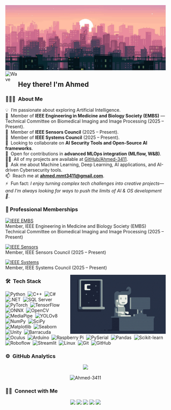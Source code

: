![NYC](banner.png)
<img alt="Wave" src="./assets/Hand%20Wave.gif" width='40' align="left"/><h2>Hey there! I'm Ahmed</h2>

### 👨🏻‍💻 &nbsp;About Me

💡 &nbsp;I’m passionate about exploring Artificial Intelligence.\
👥 &nbsp;Member of **IEEE Engineering in Medicine and Biology Society (EMBS)** — Technical Committee on Biomedical Imaging and Image Processing (2025 – Present).\
👥 &nbsp;Member of **IEEE Sensors Council** (2025 – Present).\
👥 &nbsp;Member of **IEEE Systems Council** (2025 – Present).\
👯 &nbsp;Looking to collaborate on **AI Security Tools and Open-Source AI frameworks**.\
🤝 &nbsp;Open for contributions in **advanced MLOps integration (MLflow, W&B)**.\
👨‍💻 &nbsp;All of my projects are available at [GitHub/Ahmed-3411](https://github.com/Ahmed-3411).\
💬 &nbsp;Ask me about Machine Learning, Deep Learning, AI applications, and AI-driven Cybersecurity tools.\
📫 &nbsp;Reach me at **ahmed.mmt3411@gmail.com**.\
⚡ &nbsp;Fun fact: *I enjoy turning complex tech challenges into creative projects—and I’m always looking for ways to push the limits of AI & OS development 🚀*.

### 🔗 Professional Memberships 

[![IEEE EMBS](https://img.shields.io/badge/IEEE-EMBS-blue?logo=ieee&logoColor=white)](https://www.embs.org/biip/)  
Member, IEEE Engineering in Medicine and Biology Society (EMBS)  
Technical Committee on Biomedical Imaging and Image Processing (2025 – Present)  

[![IEEE Sensors](https://img.shields.io/badge/IEEE-Sensors%20Council-green?logo=ieee&logoColor=white)](https://ieee-sensors.org/)  
Member, IEEE Sensors Council (2025 – Present)  

[![IEEE Systems](https://img.shields.io/badge/IEEE-Systems%20Council-orange?logo=ieee&logoColor=white)](https://ieeesystemscouncil.org/)  
Member, IEEE Systems Council (2025 – Present)  

<img alt="Night Coding" src="https://raw.githubusercontent.com/AVS1508/AVS1508/master/assets/Night-Coding.gif" align="right"/>

### 🛠 &nbsp;Tech Stack

![Python](https://img.shields.io/badge/-Python-05122A?style=flat&logo=python)&nbsp;
![C++](https://img.shields.io/badge/-C++-05122A?style=flat&logo=C%2B%2B)&nbsp;
![C#](https://img.shields.io/badge/-C%23-05122A?style=flat&logo=csharp)&nbsp;
![.NET](https://img.shields.io/badge/-.NET-05122A?style=flat&logo=dotnet)&nbsp;
![SQL Server](https://img.shields.io/badge/-MSSQL-05122A?style=flat&logo=microsoft-sql-server)&nbsp;
![PyTorch](https://img.shields.io/badge/-PyTorch-05122A?style=flat&logo=pytorch)&nbsp;
![TensorFlow](https://img.shields.io/badge/-TensorFlow-05122A?style=flat&logo=tensorflow)&nbsp;
![ONNX](https://img.shields.io/badge/-ONNX-05122A?style=flat&logo=onnx)&nbsp;
![OpenCV](https://img.shields.io/badge/-OpenCV-05122A?style=flat&logo=opencv)&nbsp;
![MediaPipe](https://img.shields.io/badge/-MediaPipe-05122A?style=flat)&nbsp;
![YOLOv8](https://img.shields.io/badge/-YOLOv8-05122A?style=flat)&nbsp;
![NumPy](https://img.shields.io/badge/-NumPy-05122A?style=flat&logo=numpy)&nbsp;
![SciPy](https://img.shields.io/badge/-SciPy-05122A?style=flat)&nbsp;
![Matplotlib](https://img.shields.io/badge/-Matplotlib-05122A?style=flat)&nbsp;
![Seaborn](https://img.shields.io/badge/-Seaborn-05122A?style=flat)&nbsp;
![Unity](https://img.shields.io/badge/-Unity-05122A?style=flat&logo=unity)&nbsp;
![Barracuda](https://img.shields.io/badge/-UnityBarracuda-05122A?style=flat)&nbsp;
![Oculus](https://img.shields.io/badge/-Oculus-05122A?style=flat)&nbsp;
![Arduino](https://img.shields.io/badge/-Arduino-05122A?style=flat&logo=arduino)&nbsp;
![Raspberry Pi](https://img.shields.io/badge/-RaspberryPi-05122A?style=flat&logo=raspberry-pi)&nbsp;
![PySerial](https://img.shields.io/badge/-PySerial-05122A?style=flat)&nbsp;
![Pandas](https://img.shields.io/badge/-Pandas-05122A?style=flat&logo=pandas)&nbsp;
![Scikit-learn](https://img.shields.io/badge/-Scikit--learn-05122A?style=flat&logo=scikitlearn)&nbsp;
![Roboflow](https://img.shields.io/badge/-Roboflow-05122A?style=flat&logo=roboflow)&nbsp;
![Streamlit](https://img.shields.io/badge/-Streamlit-05122A?style=flat)&nbsp;
![Linux](https://img.shields.io/badge/-Linux-05122A?style=flat&logo=linux)&nbsp;
![Git](https://img.shields.io/badge/-Git-05122A?style=flat&logo=git)&nbsp;
![GitHub](https://img.shields.io/badge/-GitHub-05122A?style=flat&logo=github)


### ⚙️ &nbsp;GitHub Analytics

<p align="center">
<a href="https://github.com/Ahmed-3411">
  <img height="180em" src="https://github-readme-stats-eight-theta.vercel.app/api/top-langs/?username=Ahmed-3411&layout=compact&langs_count=8&theme=algolia"/>
</a>
</p>

<p align="center">
  <img src="https://github-readme-streak-stats.herokuapp.com/?user=Ahmed-3411&theme=algolia" alt="Ahmed-3411" />
</p>

### 🤝🏻 &nbsp;Connect with Me

<p align="center">
<a href="https://www.facebook.com/ahmed.talaat.645610/"><img src="https://img.shields.io/badge/-Facebook-1877F2?style=flat&logo=Facebook&logoColor=white"/></a>
<a href="https://www.instagram.com/ahmed_e3p/"><img src="https://img.shields.io/badge/-Instagram-E4405F?style=flat&logo=Instagram&logoColor=white"/></a>
<a href="https://discord.gg/iahmed341"><img src="https://img.shields.io/badge/-Discord-5865F2?style=flat&logo=Discord&logoColor=white"/></a>
<a href="mailto:ahmed.mmt3411@gmail.com"><img src="https://img.shields.io/badge/-Gmail-D14836?style=flat&logo=Gmail&logoColor=white"/></a>
<a href="https://ieee-collabratec.ieee.org/app/p/AhmedMersal34"><img src="https://img.shields.io/badge/-IEEE%20Collabratec-00629B?style=flat&logo=ieee&logoColor=white"/></a>
</p>

